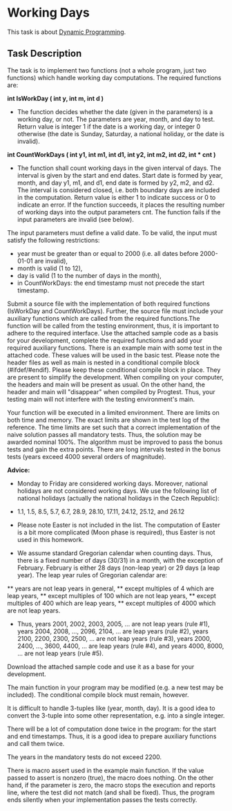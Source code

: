 # Working Days

This task is about [Dynamic Programming](https://en.wikipedia.org/wiki/Dynamic_programming).

## Task Description

The task is to implement two functions (not a whole program, just two functions) which handle working day computations. The required functions are:

**int IsWorkDay ( int y, int m, int d )**

* The function decides whether the date (given in the parameters) is a working day, or not. The parameters are year, month, and day to test. Return value is integer 1 if the date is a working day, or integer 0 otherwise (the date is Sunday, Saturday, a national holiday, or the date is invalid).

**int CountWorkDays ( int y1, int m1, int d1, int y2, int m2, int d2, int * cnt )**
    
* The function shall count working days in the given interval of days. The interval is given by the start and end dates. Start date is formed by year, month, and day y1, m1, and d1, end date is formed by y2, m2, and d2. The interval is considered closed, i.e. both boundary days are included in the computation. Return value is either 1 to indicate success or 0 to indicate an error. If the function succeeds, it places the resulting number of working days into the output parameters cnt. The function fails if the input parameters are invalid (see below).

The input parameters must define a valid date. To be valid, the input must satisfy the following restrictions:

* year must be greater than or equal to 2000 (i.e. all dates before 2000-01-01 are invalid),
* month is valid (1 to 12),
* day is valid (1 to the number of days in the month),
* in CountWorkDays: the end timestamp must not precede the start timestamp.

Submit a source file with the implementation of both required functions (IsWorkDay and CountWorkDays). Further, the source file must include your auxiliary functions which are called from the required functions.The function will be called from the testing environment, thus, it is important to adhere to the required interface. Use the attached sample code as a basis for your development, complete the required functions and add your required auxiliary functions. There is an example main with some test in the attached code. These values will be used in the basic test. Please note the header files as well as main is nested in a conditional compile block (#ifdef/#endif). Please keep these conditional compile block in place. They are present to simplify the development. When compiling on your computer, the headers and main will be present as usual. On the other hand, the header and main will "disappear" when compiled by Progtest. Thus, your testing main will not interfere with the testing environment's main.

Your function will be executed in a limited environment. There are limits on both time and memory. The exact limits are shown in the test log of the reference. The time limits are set such that a correct implementation of the naive solution passes all mandatory tests. Thus, the solution may be awarded nominal 100%. The algorithm must be improved to pass the bonus tests and gain the extra points. There are long intervals tested in the bonus tests (years exceed 4000 several orders of magnitude).

**Advice:**

* Monday to Friday are considered working days. Moreover, national holidays are not considered working days. We use the following list of national holidays (actually the national holidays in the Czech Republic):

* 1.1, 1.5, 8.5, 5.7, 6.7, 28.9, 28.10, 17.11, 24.12, 25.12, and 26.12
   

* Please note Easter is not included in the list. The computation of Easter is a bit more complicated (Moon phase is required), thus Easter is not used in this homework.

* We assume standard Gregorian calendar when counting days. Thus, there is a fixed number of days (30/31) in a month, with the exception of February. February is either 28 days (non-leap year) or 29 days (a leap year). The leap year rules of Gregorian calendar are:
    
** years are not leap years in general,
** except multiples of 4 which are leap years,
** except multiples of 100 which are not leap years,
** except multiples of 400 which are leap years,
** except multiples of 4000 which are not leap years.

* Thus, years 2001, 2002, 2003, 2005, ... are not leap years (rule #1), years 2004, 2008, ..., 2096, 2104, ... are leap years (rule #2), years 2100, 2200, 2300, 2500, ... are not leap years (rule #3), years 2000, 2400, ..., 3600, 4400, ... are leap years (rule #4), and years 4000, 8000, ... are not leap years (rule #5).
    
Download the attached sample code and use it as a base for your development.

The main function in your program may be modified (e.g. a new test may be included). The conditional compile block must remain, however.

It is difficult to handle 3-tuples like (year, month, day). It is a good idea to convert the 3-tuple into some other representation, e.g. into a single integer.

There will be a lot of computation done twice in the program: for the start and end timestamps. Thus, it is a good idea to prepare auxiliary functions and call them twice.

The years in the mandatory tests do not exceed 2200.

There is macro assert used in the example main function. If the value passed to assert is nonzero (true), the macro does nothing. On the other hand, if the parameter is zero, the macro stops the execution and reports line, where the test did not match (and shall be fixed). Thus, the program ends silently when your implementation passes the tests correctly.


